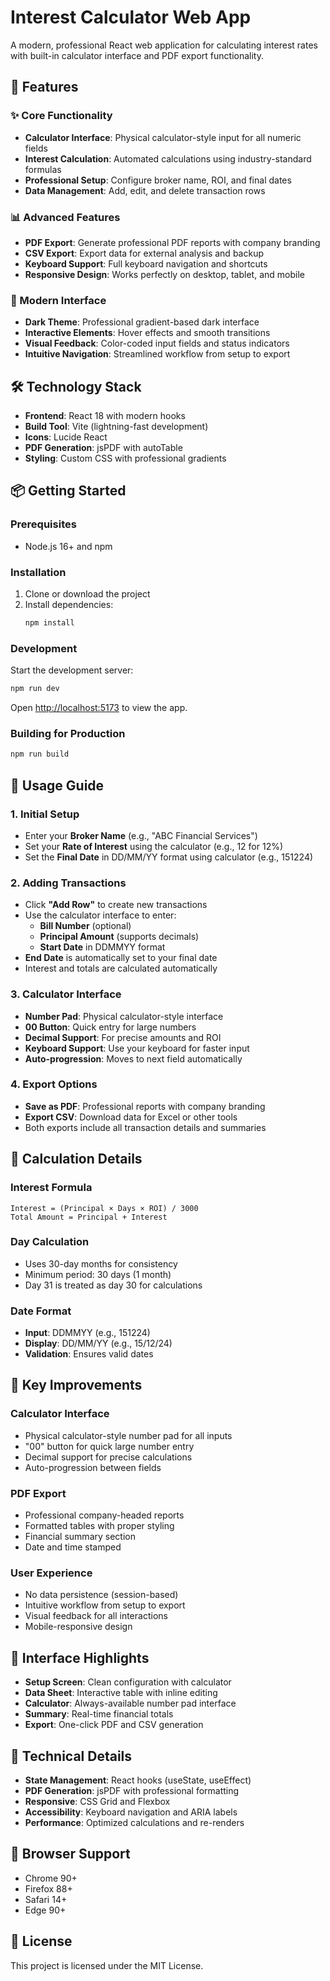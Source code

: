 # Interest Calculator Web App

A modern, professional React web application for calculating interest rates with built-in calculator interface and PDF export functionality.

## 🚀 Features

### ✨ Core Functionality
- **Calculator Interface**: Physical calculator-style input for all numeric fields
- **Interest Calculation**: Automated calculations using industry-standard formulas
- **Professional Setup**: Configure broker name, ROI, and final dates
- **Data Management**: Add, edit, and delete transaction rows

### 📊 Advanced Features
- **PDF Export**: Generate professional PDF reports with company branding
- **CSV Export**: Export data for external analysis and backup
- **Keyboard Support**: Full keyboard navigation and shortcuts
- **Responsive Design**: Works perfectly on desktop, tablet, and mobile

### 🎨 Modern Interface
- **Dark Theme**: Professional gradient-based dark interface
- **Interactive Elements**: Hover effects and smooth transitions
- **Visual Feedback**: Color-coded input fields and status indicators
- **Intuitive Navigation**: Streamlined workflow from setup to export

## 🛠️ Technology Stack

- **Frontend**: React 18 with modern hooks
- **Build Tool**: Vite (lightning-fast development)
- **Icons**: Lucide React
- **PDF Generation**: jsPDF with autoTable
- **Styling**: Custom CSS with professional gradients

## 📦 Getting Started

### Prerequisites
- Node.js 16+ and npm

### Installation
1. Clone or download the project
2. Install dependencies:
   ```bash
   npm install
   ```

### Development
Start the development server:
```bash
npm run dev
```
Open [http://localhost:5173](http://localhost:5173) to view the app.

### Building for Production
```bash
npm run build
```

## 📖 Usage Guide

### 1. Initial Setup
- Enter your **Broker Name** (e.g., "ABC Financial Services")
- Set your **Rate of Interest** using the calculator (e.g., 12 for 12%)
- Set the **Final Date** in DD/MM/YY format using calculator (e.g., 151224)

### 2. Adding Transactions
- Click **"Add Row"** to create new transactions
- Use the calculator interface to enter:
  - **Bill Number** (optional)
  - **Principal Amount** (supports decimals)
  - **Start Date** in DDMMYY format
- **End Date** is automatically set to your final date
- Interest and totals are calculated automatically

### 3. Calculator Interface
- **Number Pad**: Physical calculator-style interface
- **00 Button**: Quick entry for large numbers
- **Decimal Support**: For precise amounts and ROI
- **Keyboard Support**: Use your keyboard for faster input
- **Auto-progression**: Moves to next field automatically

### 4. Export Options
- **Save as PDF**: Professional reports with company branding
- **Export CSV**: Download data for Excel or other tools
- Both exports include all transaction details and summaries

## 🔢 Calculation Details

### Interest Formula
```
Interest = (Principal × Days × ROI) / 3000
Total Amount = Principal + Interest
```

### Day Calculation
- Uses 30-day months for consistency
- Minimum period: 30 days (1 month)
- Day 31 is treated as day 30 for calculations

### Date Format
- **Input**: DDMMYY (e.g., 151224)
- **Display**: DD/MM/YY (e.g., 15/12/24)
- **Validation**: Ensures valid dates

## 🎯 Key Improvements

### Calculator Interface
- Physical calculator-style number pad for all inputs
- "00" button for quick large number entry
- Decimal support for precise calculations
- Auto-progression between fields

### PDF Export
- Professional company-headed reports
- Formatted tables with proper styling
- Financial summary section
- Date and time stamped

### User Experience
- No data persistence (session-based)
- Intuitive workflow from setup to export
- Visual feedback for all interactions
- Mobile-responsive design

## 🎨 Interface Highlights

- **Setup Screen**: Clean configuration with calculator
- **Data Sheet**: Interactive table with inline editing
- **Calculator**: Always-available number pad interface
- **Summary**: Real-time financial totals
- **Export**: One-click PDF and CSV generation

## 🔧 Technical Details

- **State Management**: React hooks (useState, useEffect)
- **PDF Generation**: jsPDF with professional formatting
- **Responsive**: CSS Grid and Flexbox
- **Accessibility**: Keyboard navigation and ARIA labels
- **Performance**: Optimized calculations and re-renders

## 📱 Browser Support

- Chrome 90+
- Firefox 88+
- Safari 14+
- Edge 90+

## 📄 License

This project is licensed under the MIT License.
